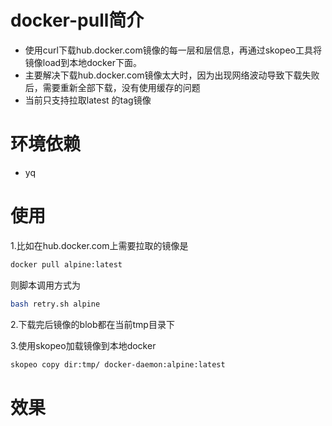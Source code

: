 # docker-pull简介

* 使用curl下载hub.docker.com镜像的每一层和层信息，再通过skopeo工具将镜像load到本地docker下面。
* 主要解决下载hub.docker.com镜像太大时，因为出现网络波动导致下载失败后，需要重新全部下载，没有使用缓存的问题
* 当前只支持拉取latest 的tag镜像

# 环境依赖
* yq

# 使用

1.比如在hub.docker.com上需要拉取的镜像是

```sh
docker pull alpine:latest
```

则脚本调用方式为

```sh
bash retry.sh alpine
```

2.下载完后镜像的blob都在当前tmp目录下

3.使用skopeo加载镜像到本地docker

```sh
skopeo copy dir:tmp/ docker-daemon:alpine:latest
```

# 效果


